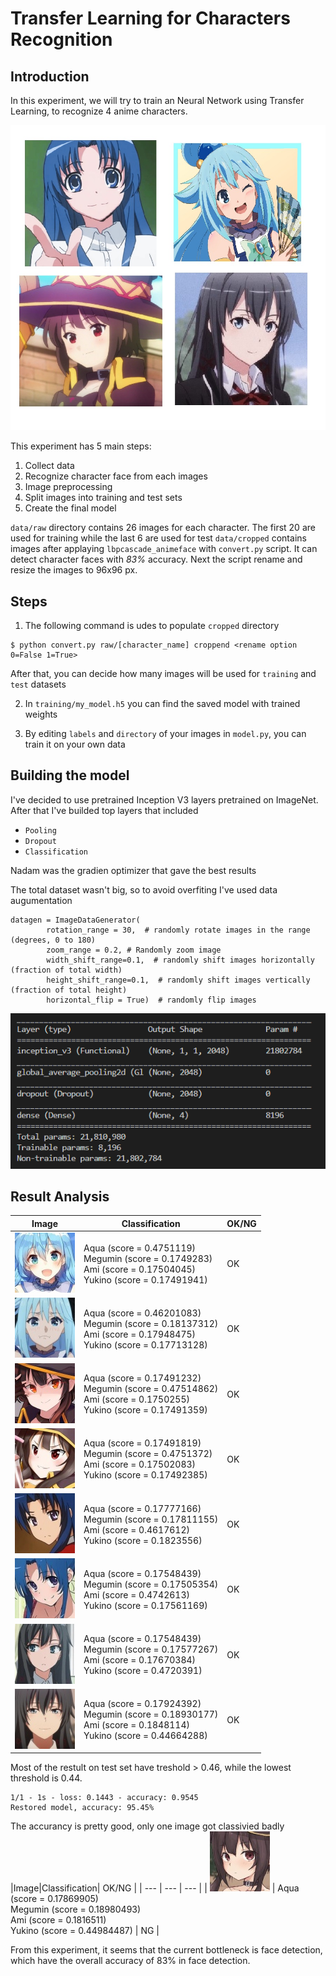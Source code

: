 # Transfer Learning for Characters Recognition
## Introduction

In this experiment, we will try to train an Neural Network using Transfer Learning, to recognize 4 anime characters.

![alt text](/img/temp1.jpg?raw=true)

This experiment has 5 main steps:
  1. Collect data
  2. Recognize character face from each images
  3. Image preprocessing
  4. Split images into training and test sets
  5. Create the final model
  
`data/raw` directory contains 26 images for each character. The first 20 are used for training while the last 6 are used for test
`data/cropped` contains images after applaying `lbpcascade_animeface` with `convert.py` script. It can detect character faces with *83%* accuracy.
Next the script rename and resize the images to 96x96 px.

## Steps
1. The following command is udes to populate `cropped` directory
```
$ python convert.py raw/[character_name] croppend <rename option 0=False 1=True>
```
After that, you can decide how many images will be used for `training` and `test` datasets

2. In `training/my_model.h5` you can find the saved model with trained weights

3. By editing `labels` and `directory` of your images in `model.py`, you can train it on your own data

## Building the model
I've decided to use pretrained Inception V3 layers pretrained on ImageNet. After that I've builded top layers that included
- `Pooling`
- `Dropout`
- `Classification`

Nadam was the gradien optimizer that gave the best results

The total dataset wasn't big, so to avoid overfiting I've used data augumentation
```
datagen = ImageDataGenerator(
        rotation_range = 30,  # randomly rotate images in the range (degrees, 0 to 180)
        zoom_range = 0.2, # Randomly zoom image 
        width_shift_range=0.1,  # randomly shift images horizontally (fraction of total width)
        height_shift_range=0.1,  # randomly shift images vertically (fraction of total height)
        horizontal_flip = True)  # randomly flip images
```

![alt text](/img/model_sum.png?raw=true)

## Result Analysis
|Image|Classification| OK/NG |
| --- | --- | --- |
| ![](/data/test/aqua/20.jpg) | Aqua (score = 0.4751119)<br>Megumin (score = 0.1749283)<br>Ami (score = 0.17504045)<br>Yukino (score = 0.17491941) | OK |
| ![](/data/test/aqua/23.jpg) | Aqua (score = 0.46201083)<br>Megumin (score = 0.18137312)<br>Ami (score = 0.17948475)<br>Yukino (score = 0.17713128) | OK |
| ![](/data/test/megumin/23.jpg) | Aqua (score = 0.17491232)<br>Megumin (score = 0.47514862)<br>Ami (score = 0.1750255)<br>Yukino (score = 0.17491359) | OK |
| ![](/data/test/megumin/24.jpg) | Aqua (score = 0.17491819)<br>Megumin (score = 0.4751372)<br>Ami (score = 0.17502083)<br>Yukino (score = 0.17492385) | OK |
| ![](/data/test/ami/18.jpg) | Aqua (score = 0.17777166)<br>Megumin (score = 0.17811155)<br>Ami (score = 0.4617612)<br>Yukino (score = 0.1823556) | OK |
| ![](/data/test/ami/19.jpg) | Aqua (score = 0.17548439)<br>Megumin (score = 0.17505354)<br>Ami (score = 0.4742613)<br>Yukino (score = 0.17561169) | OK |
| ![](/data/test/yukino/22.jpg) | Aqua (score = 0.17548439)<br>Megumin (score = 0.17577267)<br>Ami (score = 0.17670384)<br>Yukino (score = 0.4720391) | OK |
| ![](/data/test/yukino/25.jpg) | Aqua (score = 0.17924392)<br>Megumin (score = 0.18930177)<br>Ami (score = 0.1848114)<br>Yukino (score = 0.44664288) | OK |

Most of the restult on test set have treshold > 0.46, while the lowest threshold is 0.44.

```
1/1 - 1s - loss: 0.1443 - accuracy: 0.9545
Restored model, accuracy: 95.45%
```
The accurancy is pretty good, only one image got classivied badly
|Image|Classification| OK/NG |
| --- | --- | --- |
| ![](/data/test/megumin/22.jpg) | Aqua (score = 0.17869905)<br>Megumin (score = 0.18980493)<br>Ami (score = 0.1816511)<br>Yukino (score = 0.44984487) | NG |

From this experiment, it seems that the current bottleneck is face detection, which have the overall accuracy of 83% in face detection.
